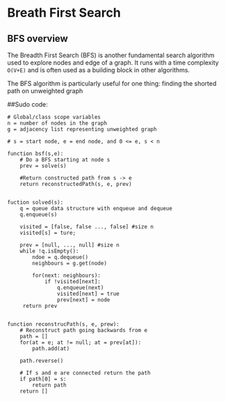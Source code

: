 # Breath First Search
## BFS overview 
The Breadth First Search (BFS) is another fundamental search algorithm used to explore nodes and 
edge of a graph. It runs with a time complexity `O(V+E)` and is often used as a building block in other algorithms.

The BFS algorithm is particularly useful for one thing: finding the shorted path on unweighted graph

##Sudo code:
```shell
# Global/class scope variables
n = number of nodes in the graph
g = adjacency list representing unweighted graph

# s = start node, e = end node, and 0 <= e, s < n

function bsf(s,e):
    # Do a BFS starting at node s
    prev = solve(s)
    
    #Return constructed path from s -> e
    return reconstructedPath(s, e, prev)
    

fuction solved(s):
    q = queue data structure with enqueue and dequeue
    q.enqueue(s)
    
    visited = [false, false ..., false] #size n
    visited[s] = ture;
    
    prev = [null, ..., null] #size n
    while !q.isEmpty():
        ndoe = q.dequeue()
        neighbours = g.get(node)
        
        for(next: neighbours):
            if !visited[next]:
                q.enqueue(next)
                visited[next] = true
                prev[next] = node
     return prev


function reconstrucPath(s, e, prew):
    # Reconstruct path going backwards from e
    path = []
    for(at = e; at != null; at = prev[at]):
        path.add(at)
    
    path.reverse()
    
    # If s and e are connected return the path
    if path[0] = s:
        return path
    return []
```